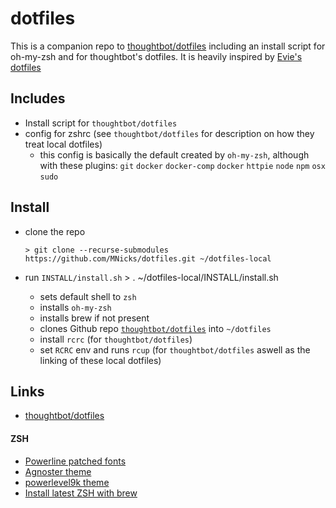 # dotfiles

This is a companion repo to [thoughtbot/dotfiles][1] including an install script for oh-my-zsh and for thoughtbot's dotfiles. It is heavily inspired by [Evie's dotfiles](https://github.com/webel/dotfiles)

## Includes
- Install script for `thoughtbot/dotfiles`
- config for zshrc (see `thoughtbot/dotfiles` for description on how they treat local dotfiles)
  - this config is basically the default created by `oh-my-zsh`, although with these plugins: `git` `docker` `docker-comp` `docker` `httpie` `node` `npm` `osx` `sudo`

## Install
- clone the repo

      > git clone --recurse-submodules https://github.com/MNicks/dotfiles.git ~/dotfiles-local

- run `INSTALL/install.sh`
      > . ~/dotfiles-local/INSTALL/install.sh

  + sets default shell to `zsh`
  + installs `oh-my-zsh`
  + installs brew if not present
  + clones Github repo [`thoughtbot/dotfiles`][1] into `~/dotfiles`
  + install `rcrc` (for `thoughtbot/dotfiles`)
  + set `RCRC` env and runs `rcup` (for `thoughtbot/dotfiles` aswell as the linking of these local dotfiles)

## Links
- [thoughtbot/dotfiles][1]

#### ZSH
- [Powerline patched fonts][3]
- [Agnoster theme][4]
- [powerlevel9k theme][5]
- [Install latest ZSH with brew][6]

[1]:https://github.com/thoughtbot/dotfiles
[3]:https://github.com/powerline/fonts
[4]:https://github.com/agnoster/agnoster-zsh-theme
[5]:https://github.com/bhilburn/powerlevel9k
[6]:https://rick.cogley.info/post/use-homebrew-zsh-instead-of-the-osx-default/
